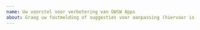 ```yaml
---
name: Uw voorstel voor verbetering van GWSW Apps
about: Graag uw foutmelding of suggesties voor aanpassing (hiervoor is wel aanmelding bij GitHub noodzakelijk). Noem in de titel svp de betreffende applicatie (Nulmeting, GWSW Browser) en de aard van de melding
---
```

